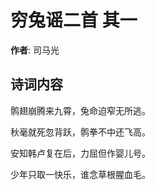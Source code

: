 # 穷兔谣二首  其一

**作者**: 司马光

## 诗词内容

鹘翅崩腾来九霄，兔命迫窄无所逃。

秋毫就死忽背跃，鹘拳不中还飞高。

安知韩卢复在后，力屈但作婴儿号。

少年只取一快乐，谁念草根腥血毛。

